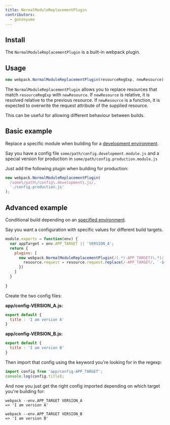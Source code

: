 ```yaml
---
title: NormalModuleReplacementPlugin
contributors:
  - gonzoyumo
---
```

## Install

The `NormalModuleReplacementPlugin` is a built-in webpack plugin.


## Usage

``` javascript
new webpack.NormalModuleReplacementPlugin(resourceRegExp, newResource)
```

The `NormalModuleReplacementPlugin` allows you to replace resources that match `resourceRegExp` with `newResource`. If `newResource` is relative, it is resolved relative to the previous resource. If `newResource` is a function, it is expected to overwrite the request attribute of the supplied resource.

This can be useful for allowing different behaviour between builds.

## Basic example

Replace a specific module when building for a [development environment](/guides/production-build).


Say you have a config file `some/path/config.development.module.js` and a special version for production in `some/path/config.production.module.js`

Just add the following plugin when building for production:

``` javascript
new webpack.NormalModuleReplacementPlugin(
  /some\/path\/config\.development\.js/,
  './config.production.js'
);
```

## Advanced example

Conditional build depending on an [specified environment](/configuration/passing-a-config).

Say you want a configuration with specific values for different build targets.

``` javascript
module.exports = function(env) {
  var appTarget = env.APP_TARGET || 'VERSION_A';
  return {
    plugins: [
      new webpack.NormalModuleReplacementPlugin(/(.*)-APP_TARGET(\.*)/, function(resource) {
        resource.request = resource.request.replace(/-APP_TARGET/, `-${appTarget}`);
      })
    ]
  }
  
}
```

Create the two config files:

**app/config-VERSION_A.js:**
``` javascript
export default {
  title : 'I am version A'
}
```
**app/config-VERSION_B.js:**
``` javascript
export default {
  title : 'I am version B'
}
```
Then import that config using the keyword you're looking for in the regexp:

``` javascript
import config from 'app/config-APP_TARGET';
console.log(config.title);
```

And now you just get the right config imported depending on which target you're building for:

``` shell
webpack --env.APP_TARGET VERSION_A
=> 'I am version A'

webpack --env.APP_TARGET VERSION_B
=> 'I am version B'

```

